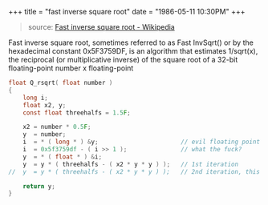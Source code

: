 +++
title = "fast inverse square root"
date = "1986-05-11 10:30PM"
+++

> source: [Fast inverse square root - Wikipedia](https://en.wikipedia.org/wiki/Fast_inverse_square_root)

Fast inverse square root, sometimes referred to as Fast InvSqrt() or by the hexadecimal constant 0x5F3759DF, is an algorithm that estimates 1/sqrt(x), the reciprocal (or multiplicative inverse) of the square root of a 32-bit floating-point number x floating-point

``` C
float Q_rsqrt( float number )
{
	long i;
	float x2, y;
	const float threehalfs = 1.5F;

	x2 = number * 0.5F;
	y  = number;
	i  = * ( long * ) &y;                       // evil floating point bit level hacking
	i  = 0x5f3759df - ( i >> 1 );               // what the fuck? 
	y  = * ( float * ) &i;
	y  = y * ( threehalfs - ( x2 * y * y ) );   // 1st iteration
//	y  = y * ( threehalfs - ( x2 * y * y ) );   // 2nd iteration, this can be removed

	return y;
}
```